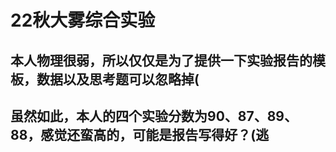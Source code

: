 # 22秋大雾综合实验
## 本人物理很弱，所以仅仅是为了提供一下实验报告的模板，数据以及思考题可以忽略掉(
## 虽然如此，本人的四个实验分数为90、87、89、88，感觉还蛮高的，可能是报告写得好？(逃

